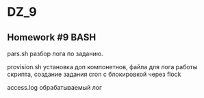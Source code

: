 # DZ_9

## Homework #9 BASH

pars.sh разбор лога по заданию.

provision.sh установка доп компонетнов, файла для лога работы скрипта, создание задания cron с блокировкой через flock

access.log обрабатываемый лог
